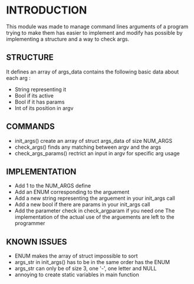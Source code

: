 
# INTRODUCTION

This module was made to manage command lines arguments of a program trying to make them has easier to implement and modify has possible by implementing a structure and a way to check args.

## STRUCTURE

It defines an array of args_data contains the following basic data about each arg :
  - String representing it
  - Bool if its active
  - Bool if it has params
  - Int of its position in argv

## COMMANDS

  - init_args() create an array of struct args_data of size NUM_ARGS
  - check_args() finds any matching between argv and the args
  - check_args_params() rectrict an input in argv for specific arg usage

## IMPLEMENTATION

  - Add 1 to the NUM_ARGS define
  - Add an ENUM corresponding to the arguement
  - Add a new string representing the arguement in your init_args call
  - Add a new bool if there are params in your init_args call
  - Add the parameter check in check_argparam if you need one
The implementation of the actual use of the arguements are left to the programmer

## KNOWN ISSUES

  - ENUM makes the array of struct impossible to sort
  - args_str in init_args() has to be in the same order has the ENUM
  - args_str can only be of size 3, one '-', one letter and NULL
  - annoying to create static variables in main function
